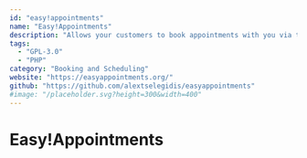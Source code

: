 ```yaml
---
id: "easy!appointments"
name: "Easy!Appointments"
description: "Allows your customers to book appointments with you via the web."
tags:
  - "GPL-3.0"
  - "PHP"
category: "Booking and Scheduling"
website: "https://easyappointments.org/"
github: "https://github.com/alextselegidis/easyappointments"
#image: "/placeholder.svg?height=300&width=400"
---
```


# Easy!Appointments
